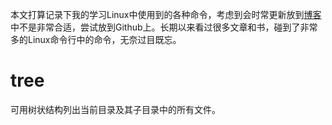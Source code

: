 本文打算记录下我的学习Linux中使用到的各种命令，考虑到会时常更新放到[博客](http://kuring.me)中不是非常合适，尝试放到Github上。长期以来看过很多文章和书，碰到了非常多的Linux命令行中的命令，无奈过目既忘。

# tree

可用树状结构列出当前目录及其子目录中的所有文件。
